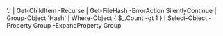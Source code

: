 '.' | Get-ChildItem -Recurse | Get-FileHash -ErrorAction SilentlyContinue | Group-Object 'Hash' | Where-Object { $_.Count -gt 1 } | Select-Object -Property Group -ExpandProperty Group

